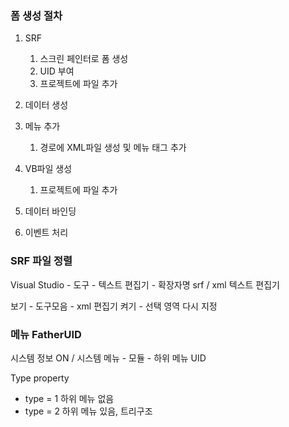 ### 폼 생성 절차

1. SRF

   1. 스크린 페인터로 폼 생성
   2. UID 부여
   3. 프로젝트에 파일 추가

2. 데이터 생성

3. 메뉴 추가

   1. 경로에 XML파일 생성 및 메뉴 태그 추가

4. VB파일 생성

   1. 프로젝트에 파일 추가

5. 데이터 바인딩

6. 이벤트 처리

   

### SRF 파일 정렬

Visual Studio - 도구 - 텍스트 편집기 - 확장자명 srf / xml 텍스트 편집기 

보기 - 도구모음 - xml 편집기 켜기 - 선택 영역 다시 지정



### 메뉴 FatherUID

시스템 정보 ON / 시스템 메뉴 - 모듈 - 하위 메뉴 UID

Type property

- type = 1 하위 메뉴 없음
- type = 2 하위 메뉴 있음, 트리구조